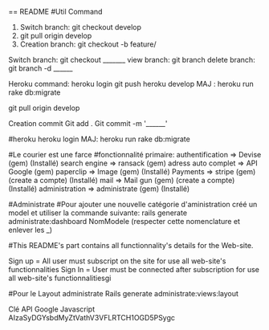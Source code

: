 == README
#Util Command
1) Switch branch: git checkout develop
2) git pull origin develop
3) Creation branch: git checkout -b feature/

Switch branch: git checkout _______
view branch: git branch
delete branch: git branch -d ______


Heroku command: 
heroku login
git push heroku develop
MAJ : heroku run rake db:migrate


git pull origin develop

Creation commit
Git add .
Git commit -m '______'

#heroku
heroku login
MAJ: heroku run rake db:migrate


#Le courier est une farce
#fonctionnalité primaire:
authentification    => Devise       (gem)                       (Installé)
search engine       => ransack      (gem)
adress auto complet => API Google   (gem)
paperclip           => Image        (gem)                       (Installé)
Payments            => stripe       (gem) (create a compte)     (Installé)
mail                => Mail gun     (gem) (create a compte)     (Installé)
administration      => administrate (gem)                       (Installé)

#Administrate 
#Pour ajouter une nouvelle catégorie d'aministration créé un model et utiliser la commande suivante:
rails generate administrate:dashboard NomModele (respecter cette nomenclature et enlever les _)

#This README's part contains all functionnality's details for the Web-site.

Sign up = All user must subscript on the site for use all web-site's functionnalities
Sign In = User must be connected after subscription for use all web-site's functionnalitiesgi 


#Pour le Layout administrate
Rails generate administrate:views:layout


Clé API Google Javascript
AIzaSyDGYsbdMyZtVathV3VFLRTCH1OGD5PSygc 
